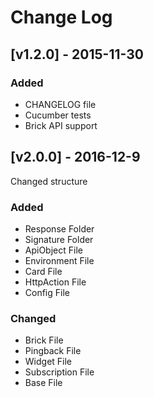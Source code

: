 # Change Log

## [v1.2.0] - 2015-11-30
### Added
- CHANGELOG file
- Cucumber tests
- Brick API support

## [v2.0.0] - 2016-12-9
Changed structure
### Added
- Response Folder
- Signature Folder
- ApiObject File
- Environment File
- Card File
- HttpAction File
- Config File

### Changed
- Brick File
- Pingback File
- Widget File
- Subscription File
- Base File